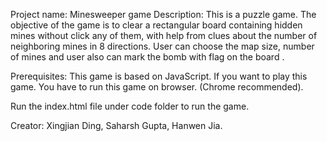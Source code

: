 Project name: Minesweeper game
Description: This is a puzzle game. The objective of the game is to clear a rectangular board containing hidden mines without click any of them, with help from clues about the number of neighboring mines in 8 directions. 
User can choose the map size, number of mines and user also can mark the bomb with flag on the board .


Prerequisites:
           This game is based on JavaScript. If you want to play this game. You have to run this game on browser. (Chrome recommended).





Run the index.html file under code folder to run the game.


Creator: Xingjian Ding, Saharsh Gupta, Hanwen Jia.
